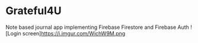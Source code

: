 # Grateful4U
Note based journal app implementing Firebase Firestore and Firebase Auth 
![Login screen]https://i.imgur.com/WichW9M.png
